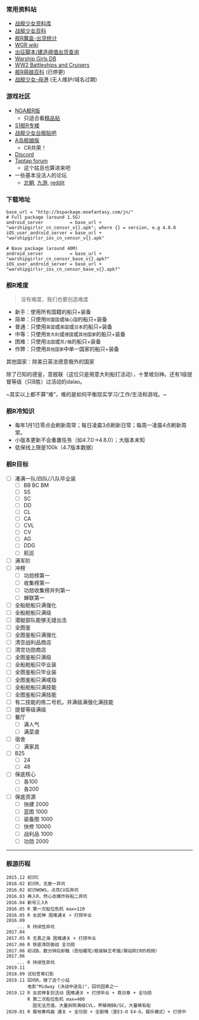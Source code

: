 ### 常用资料站

* [战舰少女资料库][3]
* [战舰少女百科][4]
* [舰R魔盒-出货统计][9]
* [WGR wiki][11]
* [出征脚本/建造阈值出货查询][16]
* [Warship Girls DB][18]
* [WW2 Battleships and Cruisers][19]
* [舰R萌娘百科][5] (已停更)
* [战舰少女-母港][2] (无人维护/域名过期)


### 游戏社区

* [NGA舰R版][6]
    - 只适合看[精品贴][17]
* [S1舰R专楼][7]
* [战舰少女台服贴吧][8]
* [A岛舰娘版][10]
    - CR共荣！
* [Discord][20]
* [Taptap forum][14]
    - 这个姑且也算进来吧
* 一些基本没活人的论坛
    - [北朝][12], [九游][15], [reddit][13]

### 下载地址

```
base_url = "http://bspackage.moefantasy.com/jn/"
# Full package (around 1.5G)
android_server          = base_url + "warshipgirlsr_cn_censor_v{}.apk"; where {} = version, e.g 4.8.0
iOS_user_android_server = base_url + "warshipgirlsr_ios_cn_censor_v{}.apk"

# Base package (around 40M)
android_server          = base_url + "warshipgirlsr_cn_censor_base_v{}.apk?"
iOS_user_android_server = base_url + "warshipgirlsr_ios_cn_censor_base_v{}.apk?"
```

### 舰R难度

> 没有难度，我们也要创造难度

- 新手：使用所有国籍的船只+装备
- 简单：只使用`同盟国`或`轴心国`的船只+装备
- 普通：只使用`英国`或`美国`或`日本`的船只+装备
- 中等：只使用`意大利`或`德国`或`其他国家`的船只+装备
- 困难：只使用`法国`或`苏/俄`的船只+装备
- 作弊：只使用`其他国家`中单一国家的船只+装备

其他国家：除美日英法德意俄外的国家

除了已知的德皇，意舰联（这位只是用意大利船打活动），十里坡剑神。还有1级提督等级（只B胜）过活动的dalao。

~其实以上都不算“难”，难的是如何平衡现实学习/工作/生活和游戏。~

### 舰R冷知识

- 每年1月1日零点会刷新周常；每日凌晨3点刷新日常；每周一凌晨4点刷新周常。
- 小版本更新不会重置任务（如4.7.0->4.8.0）；大版本未知
- 低保线上限是100k（4.7版本数据）

### 舰R目标

- [ ] 凑满一队/四队/八队毕业装
    - [ ] BB BC BM
    - [ ] SS
    - [ ] SC
    - [ ] DD
    - [ ] CL
    - [ ] CA
    - [ ] CVL
    - [ ] CV
    - [ ] AG
    - [ ] DDG
    - [ ] 航巡
- [ ] 满军阶
- [ ] 冲榜
    - [ ] 功勋榜第一
    - [ ] 收集榜第一
    - [ ] 功勋收集榜并列第一
    - [ ] 蝉联第一
- [ ] 全船舱船只满强化
- [ ] 全船舱船只满级
- [ ] 潜艇部队能够无缝出击
- [ ] 全图鉴
- [ ] 全图鉴船只满强化
- [ ] 清空战利品商店
- [ ] 清空功勋商店
- [ ] 全图鉴船只满级
- [ ] 全船舱船只毕业装
- [ ] 全图鉴船只毕业装
- [ ] 全图鉴船只满戒指
- [ ] 全船舱船只满技能
- [ ] 全图鉴船只满技能
- [ ] 有二技能的练二号机，并满级满强化满技能
- [ ] 提督等级满级
- [ ] 餐厅
    - [ ] 满人气
    - [ ] 满菜谱
- [ ] 宿舍
    - [ ] 满家具
- [ ] B25
    - [ ] 24
    - [ ] 48
- [ ] 保底核心
    - [ ] 各100
    - [ ] 各200
- [ ] 保底资源
    - [ ] 快建 2000
    - [ ] 蓝图 1000
    - [ ] 装备图 1000
    - [ ] 快修 10000
    - [ ] 战利品 1000
    - [ ] 功勋 2000

---

### 舰游历程

```
2015.12 初识C
2016.02 初识R，无故一弃坑
2016.02 初识WOWS，点亮CV后弃坑
2016.03 再入R，然心态爆炸拆船二弃坑
2016.04 新号三入R
2016.05 R 第一次船位危机 max=120
2016.05 R 女武神 困难通关 + 打捞毕业
2016.09 
    ... R 持续性弃坑
2017.04
2017.05 R 无畏之海 困难通关 + 打捞毕业
2017.06 R 铁底湾防御战 全功勋
2017.06 初试B，数分钟后卸载（恶俗媚宅/舰装缺乏考据/屑站砍CR的视频）
2017.06
    ... R 持续性弃坑
2019.11 
2018.09 试玩苍青幻影
2019.11 回坑R，做了这个小站
        电影"Midway (决战中途岛)"，回坑因素之一
2019.12 R 女武神复刻活动 困难通关 + 打捞毕业 + 首日章 + 全功勋
        R 第二次船位危机 max=400
          因无法充值，大量拆除满级CVL，养殖用BB/SC，大量稀有船
2020.01 R 极地奏鸣曲 通关 + 全功勋 + 全剧情（差E3-O E4-O，娱乐模式）+ 打捞中
```

[2]: https://hp.twintails.xyz/
[3]: http://js.ntwikis.com/
[4]: https://www.zjsnrwiki.com/wiki/%E9%A6%96%E9%A1%B5
[5]: https://zh.moegirl.org/%E6%88%98%E8%88%B0%E5%B0%91%E5%A5%B3
[6]: http://bbs.ngacn.cc/thread.php?fid=-149110
[7]: http://bbs.saraba1st.com/2b/thread-1065797-1-1.html
[8]: http://c.tieba.baidu.com/f?kw=%E6%88%98%E8%88%B0%E5%B0%91%E5%A5%B3%E5%8F%B0%E6%9C%8D&ie=utf-8&tp=0
[9]: http://www.jianrmod.cn
[10]: https://adnmb2.com/f/%E8%88%B0%E5%A8%98
[11]: https://warship-girls.fandom.com/wiki/Warship_Girls_Wiki
[12]: https://bbs.northdy.com/forum-103-1.html
[13]: https://www.reddit.com/r/WarshipGirls/
[14]: https://www.taptap.com/app/3378/topic
[15]: http://bbs.9game.cn/forum-3319-1.html
[16]: http://zjsnr.github.io/
[17]: https://bbs.nga.cn/thread.php?&recommend=1&fid=-149110&order_by=postdatedesc&admin=1
[18]: https://shipgirlfriends.moe
[19]: https://www.world-war.co.uk/index.php3
[20]: https://discordapp.com/channels/167173059286007809/167173059286007809
